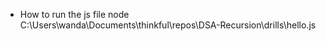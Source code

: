 * How to run the js file
 node C:\Users\wanda\Documents\thinkful\repos\DSA-Recursion\drills\hello.js